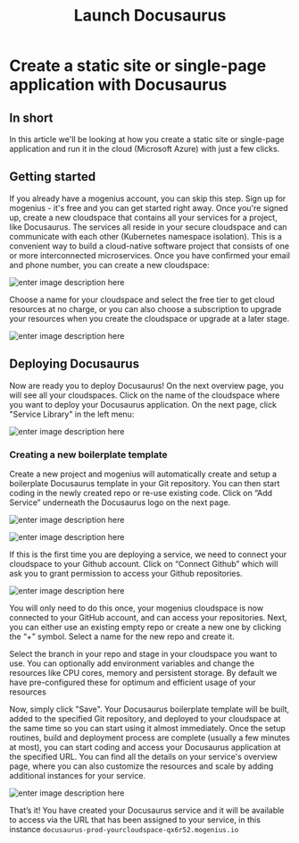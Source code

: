 ﻿---
sidebar_position: 11
title: Launch Docusaurus
slug: launch-docusaurus-in-the-cloud
---

# Create a static site or single-page application with Docusaurus

## In short

In this article we'll be looking at how you create a static site or single-page application and run it in the cloud (Microsoft Azure) with just a few clicks. 

## Getting started

If you already have a mogenius account, you can skip this step. 
Sign up for mogenius - it's free and you can get started right away. Once you're signed up, create a new cloudspace that contains all your services for a project, like Docusaurus. The services all reside in your secure cloudspace and can communicate with each other (Kubernetes namespace isolation). This is a convenient way to build a cloud-native software project that consists of one or more interconnected microservices. Once you have confirmed your email and phone number, you can create a new cloudspace:

![enter image description here](https://api.mogenius.com/file/id/115e92a0-6daa-4b15-9420-438448351d89)

Choose a name for your cloudspace and select the free tier to get cloud resources at no charge, or you can also choose a subscription to upgrade your resources when you create the cloudspace or upgrade at a later stage.

![enter image description here](https://api.mogenius.com/file/id/a8c2aaca-fbe7-401a-bf63-0c99024e2c94)

## Deploying Docusaurus

Now are ready you to deploy Docusaurus! On the next overview page, you will see all your cloudspaces. Click on the name of the cloudspace where you want to deploy your Docusaurus application. On the next page, click "Service Library" in the left menu:

![enter image description here](https://api.mogenius.com/file/id/a12d10f1-4b9b-4adb-95ec-db193e1db440)

### Creating a new boilerplate template

Create a new project and mogenius will automatically create and setup a boilerplate Docusaurus template in your Git repository. You can then start coding in the newly created repo or re-use existing code. Click on “Add Service” underneath the Docusaurus logo on the next page.

![enter image description here](https://api.mogenius.com/file/id/02a2ec7e-7514-4ebd-a7ab-a7565d00a290)

![enter image description here](https://api.mogenius.com/file/id/9a8398ae-ff21-413f-9323-f2d83e18651d)

If this is the first time you are deploying a service, we need to connect your cloudspace to your Github account. Click on “Connect Github” which will ask you to grant permission to access your Github repositories.

![enter image description here](https://api.mogenius.com/file/id/88626d92-fa15-4d9e-8598-6a914daa633c)


You will only need to do this once, your mogenius cloudspace is now connected to your GitHub account, and can access your repositories.
Next, you can either use an existing empty repo or create a new one by clicking the “+” symbol. Select a name for the new repo and create it.

Select the branch in your repo and stage in your cloudspace you want to use. You can optionally add environment variables and change the resources like CPU cores, memory and persistent storage. By default we have pre-configured these for optimum and efficient usage of your resources

Now, simply click "Save". Your Docusaurus boilerplate template will be built, added to the specified Git repository, and deployed to your cloudspace at the same time so you can start using it almost immediately. Once the setup routines, build and deployment process are complete (usually a few minutes at most), you can start coding and access your Docusaurus application at the specified URL. You can find all the details on your service's overview page, where you can also customize the resources and scale by adding additional instances for your service.

![enter image description here](https://api.mogenius.com/file/id/e7130247-7040-47aa-9a8f-8299dbaf5cf1)

That’s it! You have created your Docusaurus service and it will be available to access via the URL that has been assigned to your service, in this instance `docusaurus-prod-yourcloudspace-qx6r52.mogenius.io`

